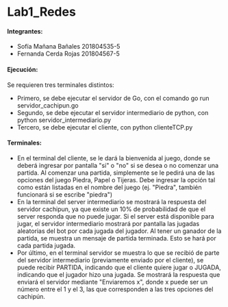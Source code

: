# Lab1_Redes

#### Integrantes:
- Sofía Mañana Bañales 201804535-5
- Fernanda Cerda Rojas 201804567-5
    
#### Ejecución:
Se requieren tres terminales distintos:
- Primero, se debe ejecutar el servidor de Go, con el comando go run servidor_cachipun.go
- Segundo, se debe ejecutar el servidor intermediario de python, con python servidor_intermediario.py
- Tercero, se debe ejecutar el cliente,  con python clienteTCP.py

#### Terminales:
- En el terminal del cliente, se le dará la bienvenida al juego, donde se deberá ingresar por pantalla "si" o "no" si se desea o no comenzar una partida. Al comenzar una partida, simplemente se le pedirá una de las opciones del juego Piedra, Papel o Tijeras. Debe ingresar la opción tal como están listadas en el nombre del juego (ej. "Piedra", también funcionará si se escribe "piedra")
- En la terminal del server intermediario se mostrará la respuesta del servidor cachipun, ya que existe un 10% de probabilidad de que el server responda que no puede jugar. Si el server está disponible para jugar, el servidor intermediario mostrará por pantalla las jugadas aleatorias del bot por cada jugada del jugador. Al tener un ganador de la partida, se muestra un mensaje de partida terminada. Esto se hará por cada partida jugada.
- Por último, en el terminal servidor se muestra lo que se recibió de parte del servidor intermediario (previamente enviado por el cliente), se puede recibir PARTIDA, indicando que el cliente quiere jugar o JUGADA, indicando que el jugador hizo una jugada. Se mostrará la respuesta que enviará el servidor mediante "Enviaremos x", donde x puede ser un número entre el 1 y el 3, las que corresponden a las tres opciones del cachipún.
